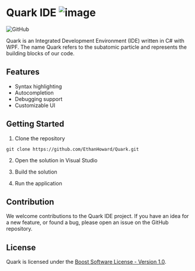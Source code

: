 # Quark IDE ![image]([https://github.com/EthanHoward/Quark/Quark.png](https://github.com/EthanHoward/Quark/blob/master/Quark.png)) 

![GitHub](https://img.shields.io/github/license/EthanHoward/Quark)

Quark is an Integrated Development Environment (IDE) written in C# with WPF. The name Quark refers to the subatomic particle and represents the building blocks of our code. 

## Features
- Syntax highlighting
- Autocompletion
- Debugging support
- Customizable UI

## Getting Started

1. Clone the repository
 
  `git clone https://github.com/EthanHoward/Quark.git`

2. Open the solution in Visual Studio

3. Build the solution

4. Run the application

## Contribution

We welcome contributions to the Quark IDE project. If you have an idea for a new feature, or found a bug, please open an issue on the GitHub repository.

## License

Quark is licensed under the [Boost Software License - Version 1.0](LICENSE).
